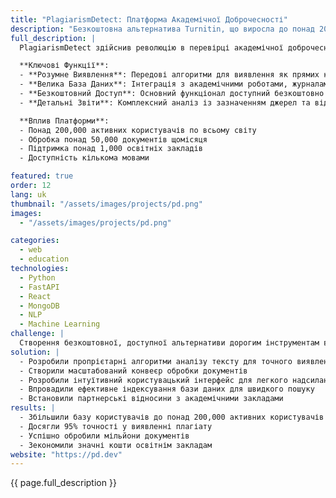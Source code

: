 ```yaml
---
title: "PlagiarismDetect: Платформа Академічної Доброчесності"
description: "Безкоштовна альтернатива Turnitin, що виросла до понад 200,000 користувачів по всьому світу"
full_description: |
  PlagiarismDetect здійснив революцію в перевірці академічної доброчесності, надавши безкоштовну, потужну альтернативу дорогим рішенням на кшталт Turnitin. Платформа поєднує передові алгоритми аналізу тексту з великою базою документів для забезпечення точного виявлення плагіату для студентів, викладачів та навчальних закладів по всьому світу.

  **Ключові Функції**:
  - **Розумне Виявлення**: Передові алгоритми для виявлення як прямих копій, так і перефразованого контенту
  - **Велика База Даних**: Інтеграція з академічними роботами, журналами та веб-контентом
  - **Безкоштовний Доступ**: Основний функціонал доступний безкоштовно для підтримки академічної доброчесності
  - **Детальні Звіти**: Комплексний аналіз із зазначенням джерел та відсотків схожості

  **Вплив Платформи**:
  - Понад 200,000 активних користувачів по всьому світу
  - Обробка понад 50,000 документів щомісяця
  - Підтримка понад 1,000 освітніх закладів
  - Доступність кількома мовами

featured: true
order: 12
lang: uk
thumbnail: "/assets/images/projects/pd.png"
images:
  - "/assets/images/projects/pd.png"

categories:
  - web
  - education
technologies:
  - Python
  - FastAPI
  - React
  - MongoDB
  - NLP
  - Machine Learning
challenge: |
  Створення безкоштовної, доступної альтернативи дорогим інструментам виявлення плагіату при збереженні високої точності та обробці великого обсягу документів. Ключові завдання включали створення великої бази даних, розробку ефективних алгоритмів аналізу тексту та масштабування інфраструктури для підтримки швидкого зростання користувачів.
solution: |
  - Розробили пропрієтарні алгоритми аналізу тексту для точного виявлення
  - Створили масштабований конвеєр обробки документів
  - Розробили інтуїтивний користувацький інтерфейс для легкого надсилання документів
  - Впровадили ефективне індексування бази даних для швидкого пошуку
  - Встановили партнерські відносини з академічними закладами
results: |
  - Збільшили базу користувачів до понад 200,000 активних користувачів
  - Досягли 95% точності у виявленні плагіату
  - Успішно обробили мільйони документів
  - Зекономили значні кошти освітнім закладам
website: "https://pd.dev"
---
```


{{ page.full_description }}